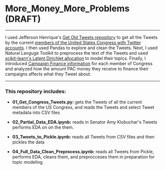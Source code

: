 # More_Money_More_Problems (DRAFT)
---

I used Jefferson Henrique's [Get Old Tweets repository](https://github.com/edmundooo/GetOldTweets-python) to get all the Tweets by the current [members of the United States Congress with Twitter accounts](https://gwu-libraries.github.io/sfm-ui/posts/2017-05-23-congress-seed-list). I then used Pandas to explore and clean the Tweets. Next, I used Natural Languge Toolkit to preprocess the text of the Tweets and used [scikit-learn's Latent Dirichlet allocation](http://scikit-learn.org/stable/modules/generated/sklearn.decomposition.LatentDirichletAllocation.html) to model their topics. Finally, I introduced [Campaign Finance information](https://www.opensecrets.org/api/admin/?function=user_api_use) for each member of Congress and analyzed how the amount PAC money they receive to finance their campaigns affects what they Tweet about.


---
### This repository includes:



* __01_Get_Congress_Tweets.py:__ gets the Tweets of all the current members of the US Congress, and reads the Tweets and select Tweet metadata into CSV files

* __02_Partial_Data_EDA.ipynb:__ reads in Senator Amy Klobuchar's Tweets performs EDA on on the them.

* __03_Tweets_to_Pickle.ipynb:__ reads all Tweets from CSV files and then pickles the data

* __04_Full_Data_Clean_Preprocess.ipynb:__ reads all Tweets from Pickle, performs EDA, cleans them, and preprocceses them in preparation for topic modeling.
